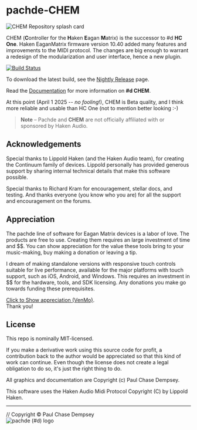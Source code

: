 # pachde-CHEM

![CHEM Repository splash card](doc/image/repo-card.png)

CHEM (**C**ontroller for the **H**aken **E**agan **M**atrix) is the successor to #d **HC One**.
Haken EaganMatrix firmware version 10.40 added many features and improvements to the MIDI protocol.
The changes are big enough to warrant a redesign of the modularization and user interface, hence a new plugin.

[![Build Status](https://github.com/Paul-Dempsey/pachde-CHEM/actions/workflows/build-plugin.yml/badge.svg)](https://github.com/Paul-Dempsey/pachde--CHEM/actions/workflows/build-plugin.yml)

To download the latest build, see the [Nightly Release](https://github.com/Paul-Dempsey/pachde-CHEM/releases/tag/Nightly) page.

Read the [Documentation](./doc/index.md#pachde-chem) for more information on **#d CHEM**.

At this point (April 1 2025 -- *no fooling*!), CHEM is Beta quality, and I think more reliable and usable than HC One (not to mention better looking :-)

> **Note** –
> Pachde and **CHEM** are not officially affiliated with or sponsored by Haken Audio.

## Acknowledgements

Special thanks to Lippold Haken (and the Haken Audio team), for creating the Continuum family of devices.
Lippold personally has provided generous support by sharing internal technical details that make this software possible.

Special thanks to Richard Kram for encouragement, stellar docs, and testing.
And thanks everyone (you know who you are) for all the support and encouragement on the forums.

## Appreciation

The pachde line of software for Eagan Matrix devices is a labor of love. The products are free to use.
Creating them requires an large investment of time and $$.
You can show appreciation for the value these tools bring to your music-making, buy making a donation or leaving a tip.

I dream of making standalone versions with responsive touch controls suitable for live performance, available for the major platforms with touch support, such as iOS, Android, and Windows. This requires an investment in $$ for the hardware, tools, and SDK licensing. Any donations you make go towards funding these prerequisites.

[Click to Show appreciation (VenMo)](https://venmo.com/u/pcdempsey). \
Thank you!

## License

This repo is nominally MIT-licensed.

If you make a derivative work using this source code for profit, a contribution back to the author would be appreciated so that this kind of work can continue.
Even though the license does not create a legal obligation to do so, it's just the right thing to do.

All graphics and documentation are Copyright (c) Paul Chase Dempsey.

This software uses the Haken Audio Midi Protocol Copyright (C) by Lippold Haken.

---

// Copyright © Paul Chase Dempsey\
![pachde (#d) logo](./doc/image/Logo.svg)
